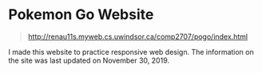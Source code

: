 # Pokemon Go Website
> http://renau11s.myweb.cs.uwindsor.ca/comp2707/pogo/index.html

I made this website to practice responsive web design. The information on the site was last updated on November 30, 2019. 
